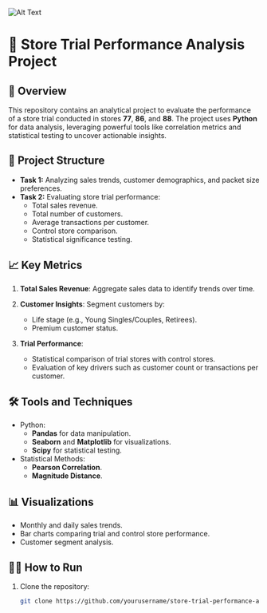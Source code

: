 ![Alt Text](https://github.com/user-attachments/assets/c5edefff-34f2-4f97-ac57-35bf6ae3a6b1)
# 🍟 Store Trial Performance Analysis Project

## 🚀 Overview
This repository contains an analytical project to evaluate the performance of a store trial conducted in stores **77**, **86**, and **88**. The project uses **Python** for data analysis, leveraging powerful tools like correlation metrics and statistical testing to uncover actionable insights.

## 📂 Project Structure
- **Task 1:** Analyzing sales trends, customer demographics, and packet size preferences.
- **Task 2:** Evaluating store trial performance:
  - Total sales revenue.
  - Total number of customers.
  - Average transactions per customer.
  - Control store comparison.
  - Statistical significance testing.

## 📈 Key Metrics
1. **Total Sales Revenue**:
   Aggregate sales data to identify trends over time.
   
2. **Customer Insights**:
   Segment customers by:
   - Life stage (e.g., Young Singles/Couples, Retirees).
   - Premium customer status.
   
3. **Trial Performance**:
   - Statistical comparison of trial stores with control stores.
   - Evaluation of key drivers such as customer count or transactions per customer.

## 🛠 Tools and Techniques
- Python:
  - **Pandas** for data manipulation.
  - **Seaborn** and **Matplotlib** for visualizations.
  - **Scipy** for statistical testing.
- Statistical Methods:
  - **Pearson Correlation**.
  - **Magnitude Distance**.

## 📊 Visualizations
- Monthly and daily sales trends.
- Bar charts comparing trial and control store performance.
- Customer segment analysis.

## 🧑‍💻 How to Run
1. Clone the repository:
   ```bash
   git clone https://github.com/yourusername/store-trial-performance-analysis.git
